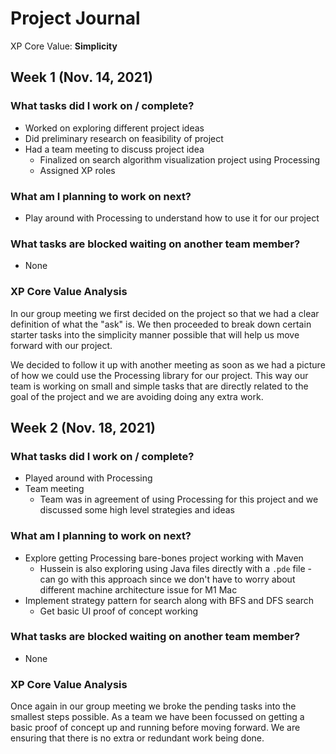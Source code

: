# Project Journal

XP Core Value: **Simplicity**

## Week 1 (Nov. 14, 2021)

### What tasks did I work on / complete?

- Worked on exploring different project ideas
- Did preliminary research on feasibility of project
- Had a team meeting to discuss project idea
  - Finalized on search algorithm visualization project using Processing
  - Assigned XP roles

### What am I planning to work on next?

- Play around with Processing to understand how to use it for our project

### What tasks are blocked waiting on another team member?

- None

### XP Core Value Analysis

In our group meeting we first decided on the project so that we had a clear definition of what the "ask" is. We then proceeded to break down certain starter tasks into the simplicity manner possible that will help us move forward with our project.

We decided to follow it up with another meeting as soon as we had a picture of how we could use the Processing library for our project. This way our team is working on small and simple tasks that are directly related to the goal of the project and we are avoiding doing any extra work.

## Week 2 (Nov. 18, 2021)

### What tasks did I work on / complete?

- Played around with Processing
- Team meeting
  - Team was in agreement of using Processing for this project and we discussed some high level strategies and ideas

### What am I planning to work on next?

- Explore getting Processing bare-bones project working with Maven
  - Hussein is also exploring using Java files directly with a `.pde` file - can go with this approach since we don't have to worry about different machine architecture issue for M1 Mac
- Implement strategy pattern for search along with BFS and DFS search
  - Get basic UI proof of concept working

### What tasks are blocked waiting on another team member?

- None

### XP Core Value Analysis

Once again in our group meeting we broke the pending tasks into the smallest steps possible. As a team we have been focussed on getting a basic proof of concept up and running before moving forward. We are ensuring that there is no extra or redundant work being done.
